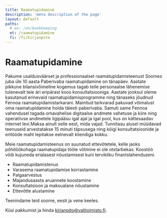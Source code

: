```yaml
---
title: Raamatupidamine
description: 'meta description of the page'
layout: default
paths:
  # en: /en/bookkeeping
  et: /raamatupidamine
  fi: /fi/kirjanpito
---
```


# Raamatupidamine

Pakume usaldusväärset ja professionaalset raamatupidamisteenust Soomes juba üle 10 aasta
Paberivaba raamatupidamine on tänapäev. Aastate pikkune bilansivõimeline kogemus tagab teile personaalse lähenemise tulenevalt teie äri eripärast koos konsultatsiooniga. Aastate jooksul oleme kasutanud erinevaid raamatupidamisprogramme ning tänaseks jõudnud Fennoa raamatupidamistarkarani. Mainitud tarkvarad pakuvad võimalust oma raamatupidamine hoida täiesti paberivaba. Samuti same Fennoa vahendusel tagada omavahelise digitaalse andmete vahetuse ja kiire ning operatiivse andmetele ligipääsu igal ajal ja igal pool, kus on kättesaadav internet levi.Maksa ainult selle eest, mida vajad. Tunnitasu alusel müüdavad teenuseid arvestatakse 15 minuti täpsusega ning kõigi konsultatsioonide ja eritööde maht lepitakse eelnevalt kliendiga kokku.

Meie raamatupidamisteenus on suunatud ettevõtetele, kelle jaoks põhitöökohaga raamatupidaja tööle võtmine ei ole otstarbekas. Koostöö võib kujuneda erialasest nõustamisest kuni tervikliku finantslahenduseni.

- Raamatupidamistenus
- Varasema raamatupidamise korrastamine
- Palgaarvestus
- Majandusaasta aruannete koostamine
- Konsultatsioon ja maksualane nõustamine
- Ettevõtte alustamine

Teenindame teid soome, eesti ja vene keeles.

Küsi pakkumist ja hinda <kirjanpito@valitoimisto.fi>.
